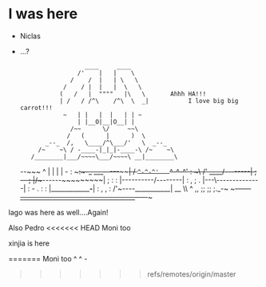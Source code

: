 # I was here
* Niclas
* ...?


                        ____     ____
                      /'    |   |    \
                    /    /  |   | \   \
                  /    / |  |   |  \   \
                 (   /   |  """"   |\   \       Ahhh HA!!!
                 | /   / /^\    /^\  \  _|           I love big big carrot!!!
                  ~   | |   |  |   | | ~
                      | |__O|__|O__| |
                    /~~      \/     ~~\
                   /   (      |      )  \
             _--_  /,   \____/^\___/'   \  _--_
           /~    ~\ / -____-|_|_|-____-\ /~    ~\
         /________|___/~~~~\___/~~~~\ __|________\
    --~~~          ^ |     |   |     |  -     :  ~~~~~:~-_     ___-----~~~~~~~~|
       /             `^-^-^'   `^-^-^'                  :  ~\ /'   ____/--------|
      ;     --                                            ;   |/~~~------~~~~~~~~~|
     ;                                    :              :    |----------/--------|
    :                     ,                           ;    .  |---\\--------------|
     :     -                          .                  : : |______________-__|
      :              ,                 ,                :   /'~----___________|
    __  \\\        ^                          ,, ;; ;; ;._-~
      ~~~-----____________________________________----~~~



Iago was here as well....Again!

Also Pedro
<<<<<<< HEAD
Moni too

xinjia is here

=======
Moni too          ^   ^
                    -
>>>>>>> refs/remotes/origin/master

